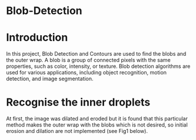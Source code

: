 # Blob-Detection

# Introduction
In this project, Blob Detection and Contours are used to find the blobs and the outer wrap. A blob is a group of connected pixels with the same properties, such as color, intensity, or texture. Blob detection algorithms are used for various applications, including object recognition, motion detection, and image segmentation.

# Recognise the inner droplets
At first, the image was dilated and eroded but it is found that this particular method makes the outer wrap with the blobs which is not desired, so initial erosion and dilation are not implemented (see Fig1 below).






